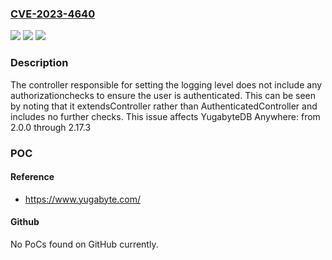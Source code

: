 ### [CVE-2023-4640](https://cve.mitre.org/cgi-bin/cvename.cgi?name=CVE-2023-4640)
![](https://img.shields.io/static/v1?label=Product&message=Anywhere&color=blue)
![](https://img.shields.io/static/v1?label=Version&message=2.0.0%3C%3D%202.17.3%20&color=brighgreen)
![](https://img.shields.io/static/v1?label=Vulnerability&message=CWE-284%20Improper%20Access%20Control&color=brighgreen)

### Description

The controller responsible for setting the logging level does not include any authorizationchecks to ensure the user is authenticated. This can be seen by noting that it extendsController rather than AuthenticatedController and includes no further checks. This issue affects YugabyteDB Anywhere: from 2.0.0 through 2.17.3

### POC

#### Reference
- https://www.yugabyte.com/

#### Github
No PoCs found on GitHub currently.

